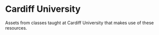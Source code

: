 # Cardiff University

Assets from classes taught at Cardiff University that makes use of these
resources.
